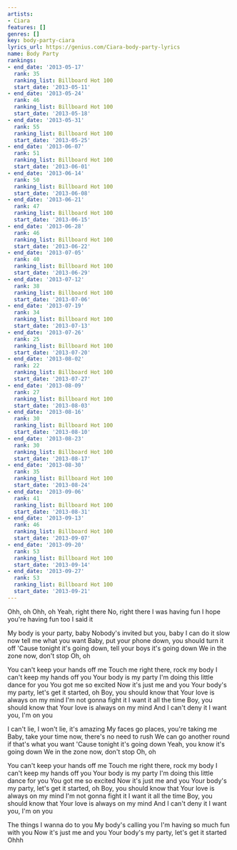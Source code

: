 ```yaml
---
artists:
- Ciara
features: []
genres: []
key: body-party-ciara
lyrics_url: https://genius.com/Ciara-body-party-lyrics
name: Body Party
rankings:
- end_date: '2013-05-17'
  rank: 35
  ranking_list: Billboard Hot 100
  start_date: '2013-05-11'
- end_date: '2013-05-24'
  rank: 46
  ranking_list: Billboard Hot 100
  start_date: '2013-05-18'
- end_date: '2013-05-31'
  rank: 55
  ranking_list: Billboard Hot 100
  start_date: '2013-05-25'
- end_date: '2013-06-07'
  rank: 51
  ranking_list: Billboard Hot 100
  start_date: '2013-06-01'
- end_date: '2013-06-14'
  rank: 50
  ranking_list: Billboard Hot 100
  start_date: '2013-06-08'
- end_date: '2013-06-21'
  rank: 47
  ranking_list: Billboard Hot 100
  start_date: '2013-06-15'
- end_date: '2013-06-28'
  rank: 46
  ranking_list: Billboard Hot 100
  start_date: '2013-06-22'
- end_date: '2013-07-05'
  rank: 40
  ranking_list: Billboard Hot 100
  start_date: '2013-06-29'
- end_date: '2013-07-12'
  rank: 38
  ranking_list: Billboard Hot 100
  start_date: '2013-07-06'
- end_date: '2013-07-19'
  rank: 34
  ranking_list: Billboard Hot 100
  start_date: '2013-07-13'
- end_date: '2013-07-26'
  rank: 25
  ranking_list: Billboard Hot 100
  start_date: '2013-07-20'
- end_date: '2013-08-02'
  rank: 22
  ranking_list: Billboard Hot 100
  start_date: '2013-07-27'
- end_date: '2013-08-09'
  rank: 27
  ranking_list: Billboard Hot 100
  start_date: '2013-08-03'
- end_date: '2013-08-16'
  rank: 30
  ranking_list: Billboard Hot 100
  start_date: '2013-08-10'
- end_date: '2013-08-23'
  rank: 30
  ranking_list: Billboard Hot 100
  start_date: '2013-08-17'
- end_date: '2013-08-30'
  rank: 35
  ranking_list: Billboard Hot 100
  start_date: '2013-08-24'
- end_date: '2013-09-06'
  rank: 41
  ranking_list: Billboard Hot 100
  start_date: '2013-08-31'
- end_date: '2013-09-13'
  rank: 46
  ranking_list: Billboard Hot 100
  start_date: '2013-09-07'
- end_date: '2013-09-20'
  rank: 53
  ranking_list: Billboard Hot 100
  start_date: '2013-09-14'
- end_date: '2013-09-27'
  rank: 53
  ranking_list: Billboard Hot 100
  start_date: '2013-09-21'
---
```

Ohh, oh
Ohh, oh
Yeah, right there
No, right there
I was having fun
I hope you're having fun too
I said it


My body is your party, baby
Nobody's invited but you, baby
I can do it slow now tell me what you want
Baby, put your phone down, you should turn it off
'Cause tonight it's going down, tell your boys it's going down
We in the zone now, don't stop
Oh, oh


You can't keep your hands off me
Touch me right there, rock my body
I can't keep my hands off you
Your body is my party
I'm doing this little dance for you
You got me so excited
Now it's just me and you
Your body's my party, let's get it started, oh
Boy, you should know that
Your love is always on my mind
I'm not gonna fight it
I want it all the time
Boy, you should know that
Your love is always on my mind
And I can't deny it
I want you, I'm on you


I can't lie, I won't lie, it's amazing
My faces go places, you're taking me
Baby, take your time now, there's no need to rush
We can go another round if that's what you want
'Cause tonight it's going down
Yeah, you know it's going down
We in the zone now, don't stop
Oh, oh


You can't keep your hands off me
Touch me right there, rock my body
I can't keep my hands off you
Your body is my party
I'm doing this little dance for you
You got me so excited
Now it's just me and you
Your body's my party, let's get it started, oh
Boy, you should know that
Your love is always on my mind
I'm not gonna fight it
I want it all the time
Boy, you should know that
Your love is always on my mind
And I can't deny it
I want you, I'm on you


The things I wanna do to you
My body's calling you
I'm having so much fun with you
Now it's just me and you
Your body's my party, let's get it started
Ohhh
